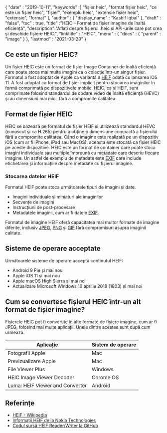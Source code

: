 {
  "date" : "2019-10-11",
  "keywords" :[ "fișier heic", "format fișier heic", "ce este un fișier heic", "fișier", "exemplu heic", "extensie fișier heic", "extensie", "format" ],
  "author" : {
    "display_name" : "Kashif Iqbal"
},
  "draft" : "false",
  "toc" : true,
  "title" :"HEIC – Format de fișier imagine de înaltă eficiență",
  "description":"Aflați despre fișierul .heic și API-urile care pot crea și deschide fișiere HEIC.",
  "linktitle" : "HEIC",
  "menu" : {
    "docs" : {
      "parent" : "image"
}
},
  "lastmod" : "2021-03-29"
}

## Ce este un fișier HEIC?

Un fișier HEIC este un format de fișier Image Container de înaltă eficiență care poate stoca mai multe imagini ca o colecție într-un singur fișier. Formatul a fost adoptat de Apple ca variantă a [HEIF](/ro/image/heif/) odată cu lansarea iOS 11. A fost adoptat ca format de fișier implicit pentru stocarea imaginilor în formă comprimată pe dispozitivele mobile. HEIC, ca și HEIF, sunt comprimate folosind standardul de codare video de înaltă eficiență (HEVC) și au dimensiuni mai mici, fără a compromite calitatea.

## Format de fișier HEIC

HEIC se bazează pe formatul de fișier HEIF și utilizează standardul HEVC (cunoscut și ca H.265) pentru a obține o dimensiune compactă a fișierului fără a compromite calitatea. Când o imagine este realizată pe un dispozitiv iOS (cum ar fi iPhone, iPad sau MacOS), aceasta este stocată ca fișier HEIC pe aceste dispozitive. HEIC este un format de container care poate stoca imagini individuale sau multiple împreună cu metadate care descriu fiecare imagine. Un astfel de exemplu de metadate este [EXIF](/ro/image/exif/) care include etichetarea și informațiile despre metadate cu fișierul imagine.

### Stocarea datelor HEIF

Formatul HEIF poate stoca următoarele tipuri de imagini și date.

* Imagini individuale și miniaturi ale imaginilor
* Secvențe de imagini
* Instrucțiuni de post-procesare
* Metadatele imaginii, cum ar fi datele [EXIF](/ro/image/exif/).

Formatul de imagine HEIF oferă capacitatea mai multor formate de imagine diferite, inclusiv [JPEG](/ro/image/jpeg/), [PNG](/ro/image/png/) și [GIF](/ro/image/gif/) fără compromisuri asupra imaginii calitate.

## Sisteme de operare acceptate

Următoarele sisteme de operare acceptă conținutul HEIF:

* Android 9 Pie și mai nou
* Apple iOS 11 și mai nou
* Apple macOS High Sierra și mai noi
* Actualizare Microsoft Windows 10 aprilie 2018 (1803) și mai noi

## Cum se convertesc fișierul HEIC într-un alt format de fișier imagine?

Fișierele HEIC pot fi convertite în alte formate de fișiere imagine, cum ar fi JPEG, folosind mai multe aplicații. Unele dintre acestea sunt după cum urmează.

|Aplicație|Sistem de operare|
---|---|
|Fotografii Apple |Mac|
|Previzualizare Apple |Mac|
|File Viewer Plus|Windows|
|HEIC Image Viewer Decoder |Chrome OS|
|Luma: HEIF Viewer and Converter |Android|

## Referințe

* [HEIF - Wikipedia](https://en.wikipedia.org/wiki/High_Efficiency_Image_File_Format)
* [Informații HEIF de la Nokia Technologies](https://nokiatech.github.io/heif/)
* [Codul sursă HEIF Reader/Writer la GitHub](https://github.com/nokiatech/heif)

